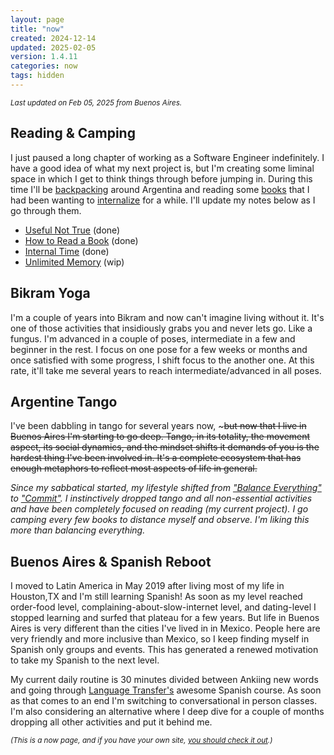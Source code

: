 ```yaml
---
layout: page
title: "now"
created: 2024-12-14
updated: 2025-02-05
version: 1.4.11
categories: now
tags: hidden
---
```

<script src="./oneko.js"></script>

<small>_Last updated on Feb 05, 2025 from Buenos Aires._</small>

## Reading & Camping

I just paused a long chapter of working as a Software Engineer indefinitely. I have a good idea of what my next project is, but I'm creating some liminal space in which I get to think things through before jumping in. During this time I'll be [backpacking](/camping-sierra-de-la-ventana.html) around Argentina and reading some [books](/books) that I had been wanting to [internalize](/books/how-to-read-a-book) for a while. I'll update my notes below as I go through them.

- [Useful Not True](/books/useful-not-true) (done)
- [How to Read a Book](/books/how-to-read-a-book) (done)
- [Internal Time](/books/internal-time) (done)
- [Unlimited Memory](/books/unlimited-memory) (wip)

## Bikram Yoga

I'm a couple of years into Bikram and now can't imagine living without it. It's one of those activities that insidiously grabs you and never lets go. Like a fungus. I'm advanced in a couple of poses, intermediate in a few and beginner in the rest. I focus on one pose for a few weeks or months and once satisfied with some progress, I shift focus to the another one. At this rate, it'll take me several years to reach intermediate/advanced in all poses.

## Argentine Tango

I've been dabbling in tango for several years now, ~~~but now that I live in Buenos Aires I'm starting to go deep. Tango, in its totality, the movement aspect, its social dynamics, and the mindset shifts it demands of you is the hardest thing I've been involved in. It's a complete ecosystem that has enough metaphors to reflect most aspects of life in general.~~

_Since my sabbatical started, my lifestyle shifted from ["Balance Everything"](https://sive.rs/htl27) to ["Commit"](https://sive.rs/htl02). I instinctively dropped tango and all non-essential activities and have been completely focused on reading (my current project). I go camping every few books to distance myself and observe. I'm liking this more than balancing everything._

## Buenos Aires & Spanish Reboot

I moved to Latin America in May 2019 after living most of my life in Houston,TX and I'm still learning Spanish! As soon as my level reached order-food level, complaining-about-slow-internet level, and dating-level I stopped learning and surfed that plateau for a few years. But life in Buenos Aires is very different than the cities I've lived in in Mexico. People here are very friendly and more inclusive than Mexico, so I keep finding myself in Spanish only groups and events. This has generated a renewed motivation to take my Spanish to the next level.

My current daily routine is 30 minutes divided between Ankiing new words and going through [Language Transfer's](https://www.languagetransfer.org/) awesome Spanish course. As soon as that comes to an end I'm switching to conversational in person classes. I'm also considering an alternative where I deep dive for a couple of months dropping all other activities and put it behind me.

<small>_(This is a now page, and if you have your own site, [you should check it out](https://nownownow.com/about).)_</small>

